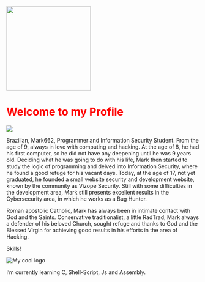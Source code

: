 <img src="https://33.media.tumblr.com/9cebcec899889b81f2adea7b5486fdbb/tumblr_ne8fbcYjVR1ru5h8co1_500.gif" height="220" width="220">

<h1 style="color:red;">Welcome to my Profile</h1>
<img src="https://github-readme-stats.vercel.app/api?username=MarktwainSTDLL&show_icons=true&hide_border=true&&count_private=true&include_all_commits=true&theme=radical">

Brazilian, Mark662, Programmer and Information Security Student. From the age of 9, always in love with computing and hacking. At the age of 8, he had his first computer, so he did not have any deepening until he was 9 years old. Deciding what he was going to do with his life, Mark then started to study the logic of programming and delved into Information Security, where he found a good refuge for his vacant days. Today, at the age of 17, not yet graduated, he founded a small website security and development website, known by the community as Vizope Security. Still with some difficulties in the development area, Mark still presents excellent results in the Cybersecurity area, in which he works as a Bug Hunter.

Roman apostolic Catholic, Mark has always been in intimate contact with God and the Saints. Conservative traditionalist, a little RadTrad, Mark always a defender of his beloved Church, sought refuge and thanks to God and the Blessed Virgin for achieving good results in his efforts in the area of ​​Hacking.

Skills!

<img src="https://github-readme-stats.vercel.app/api/top-langs/?username=MarktwainSTDLL&hide=html,css,javascript&layout=compact&theme=radical" alt="My cool logo"/>

 I’m currently learning C, Shell-Script, Js and Assembly.
